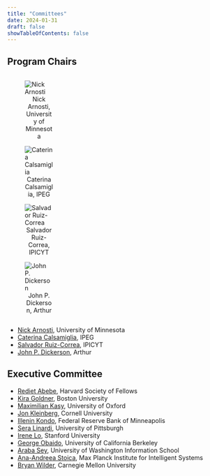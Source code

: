 ```yaml
---
title: "Committees"
date: 2024-01-31
draft: false
showTableOfContents: false
---
```


## Program Chairs

<div style="display:inline-block">
    <figure style="max-width:20%">
        <img src="/committee_photos/nick_arnosti.jpeg"
            alt="Nick Arnosti">
        <figcaption style="text-align:center" href="https://nickarnosti.com/">Nick Arnosti, University of Minnesota</figcaption>
    </figure>
    <figure style="max-width:20%">
        <img src="/committee_photos/caterina_calsamigli.png"
            alt="Caterina Calsamiglia">
        <figcaption style="text-align:center" href="https://sites.google.com/site/caterinacalsamiglia/">Caterina Calsamiglia, IPEG</figcaption>
    </figure>
    <figure style="max-width:20%">
        <img src="/committee_photos/salvador_ruizcorrea.jpeg"
            alt="Salvador Ruiz-Correa">
        <figcaption style="text-align:center" href="https://scholar.google.com/citations?user=LJNs7nwAAAAJ&hl=en&inst=7289110936595769722">Salvador Ruiz-Correa, IPICYT</figcaption>
    </figure>
    <figure style="max-width:20%">
        <img src="/committee_photos/john_dickerson.jpeg"
            alt="John P. Dickerson">
        <figcaption style="text-align:center" href="https://jpdickerson.com/">John P. Dickerson, Arthur </figcaption>
    </figure>
</div>

- [Nick Arnosti](https://nickarnosti.com/), University of Minnesota
- [Caterina Calsamiglia](https://sites.google.com/site/caterinacalsamiglia/), IPEG
- [Salvador Ruiz-Correa](https://scholar.google.com/citations?user=LJNs7nwAAAAJ&hl=en&inst=7289110936595769722), IPICYT
- [John P. Dickerson](https://jpdickerson.com/), Arthur 

<!-- ## General Chairs
- [Name Surname](), University
- [Name Surname](), University -->

## Executive Committee
- [Rediet Abebe](https://www.cs.cornell.edu/~red/), Harvard Society of Fellows
- [Kira Goldner](https://www.kiragoldner.com/), Boston University
- [Maximilian Kasy](https://maxkasy.github.io/home/), University of Oxford
- [Jon Kleinberg](https://www.cs.cornell.edu/home/kleinber/), Cornell University
- [Illenin Kondo](https://www.illenin.com/), Federal Reserve Bank of Minneapolis
- [Sera Linardi](http://www.linardi.gspia.pitt.edu/), University of Pittsburgh
- [Irene Lo](https://sites.google.com/view/irene-lo), Stanford University
- [George Obaido](https://www.georgeobaido.com/), University of California Berkeley
- [Araba Sey](https://tascha.uw.edu/people/araba-sey/), University of Washington Information School
- [Ana-Andreea Stoica](http://www.columbia.edu/~as5001/), Max Planck Institute for Intelligent Systems
- [Bryan Wilder](https://bryanwilder.github.io/), Carnegie Mellon University
